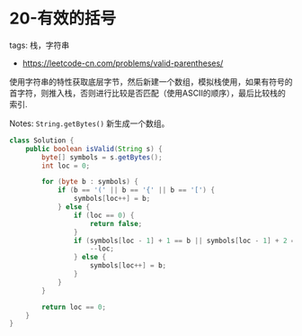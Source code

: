 # 20-有效的括号

tags: 栈，字符串
- https://leetcode-cn.com/problems/valid-parentheses/

使用字符串的特性获取底层字节，然后新建一个数组，模拟栈使用，如果有符号的首字符，则推入栈，否则进行比较是否匹配（使用ASCII的顺序），最后比较栈的索引.

Notes: `String.getBytes()` 新生成一个数组。

```java
class Solution {
    public boolean isValid(String s) {
        byte[] symbols = s.getBytes();
        int loc = 0;

        for (byte b : symbols) {
            if (b == '(' || b == '{' || b == '[') {
                symbols[loc++] = b;
            } else {
                if (loc == 0) {
                    return false;
                }
                if (symbols[loc - 1] + 1 == b || symbols[loc - 1] + 2 == b) {
                    --loc;
                } else {
                    symbols[loc++] = b;
                }
            }
        }

        return loc == 0;
    }
}
```